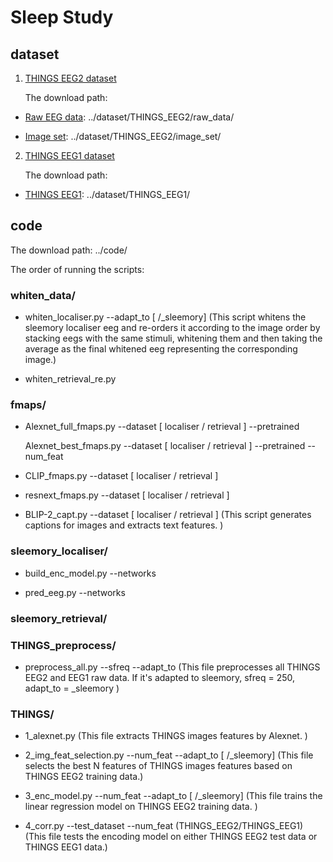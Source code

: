 # Sleep Study

## dataset

1. [THINGS EEG2 dataset](https://www.sciencedirect.com/science/article/pii/S1053811922008758?via%3Dihub)

    The download path:
   
* [Raw EEG data](https://osf.io/crxs4/): ../dataset/THINGS_EEG2/raw_data/

* [Image set](https://osf.io/y63gw/): ../dataset/THINGS_EEG2/image_set/

2. [THINGS EEG1 dataset](https://www.nature.com/articles/s41597-021-01102-7) 

    The download path:

* [THINGS EEG1](https://openneuro.org/datasets/ds003825/versions/1.2.0): ../dataset/THINGS_EEG1/

## code

The download path: ../code/

The order of running the scripts: 

### whiten_data/

* whiten_localiser.py --adapt_to [ /_sleemory] (This script whitens the sleemory localiser eeg and re-orders it according to the image order by stacking eegs with the same stimuli, whitening them and then taking the average as the final whitened eeg representing the corresponding image.)

* whiten_retrieval_re.py

### fmaps/

* Alexnet_full_fmaps.py --dataset [ localiser / retrieval ] --pretrained 
  
  Alexnet_best_fmaps.py --dataset [ localiser / retrieval ] --pretrained --num_feat

* CLIP_fmaps.py --dataset [ localiser / retrieval ]

* resnext_fmaps.py --dataset [ localiser / retrieval ]

* BLIP-2_capt.py --dataset [ localiser / retrieval ] (This script generates captions for images and extracts text features. )

### sleemory_localiser/

* build_enc_model.py --networks

* pred_eeg.py --networks

### sleemory_retrieval/



### THINGS_preprocess/

* preprocess_all.py --sfreq --adapt_to (This file preprocesses all THINGS EEG2 and EEG1 raw data. If it's adapted to sleemory, sfreq = 250, adapt_to = _sleemory )


### THINGS/

* 1_alexnet.py (This file extracts THINGS images features by Alexnet. )

* 2_img_feat_selection.py --num_feat --adapt_to [ /_sleemory] (This file selects the best N features of THINGS images features based on THINGS EEG2 training data.)

* 3_enc_model.py --num_feat --adapt_to [ /_sleemory] (This file trains the linear regression model on THINGS EEG2 training data. )

* 4_corr.py --test_dataset --num_feat (THINGS_EEG2/THINGS_EEG1) (This file tests the encoding model on either THINGS EEG2 test data or THINGS EEG1 data.)